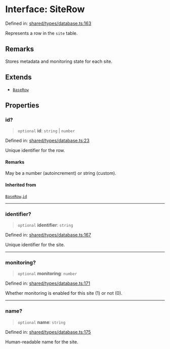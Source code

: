 # Interface: SiteRow

Defined in: [shared/types/database.ts:163](https://github.com/Nick2bad4u/Uptime-Watcher/blob/main/shared/types/database.ts#L163)

Represents a row in the `site` table.

## Remarks

Stores metadata and monitoring state for each site.

## Extends

- [`BaseRow`](BaseRow.md)

## Properties

### id?

> `optional` **id**: `string` \| `number`

Defined in: [shared/types/database.ts:23](https://github.com/Nick2bad4u/Uptime-Watcher/blob/main/shared/types/database.ts#L23)

Unique identifier for the row.

#### Remarks

May be a number (autoincrement) or string (custom).

#### Inherited from

[`BaseRow`](BaseRow.md).[`id`](BaseRow.md#id)

***

### identifier?

> `optional` **identifier**: `string`

Defined in: [shared/types/database.ts:167](https://github.com/Nick2bad4u/Uptime-Watcher/blob/main/shared/types/database.ts#L167)

Unique identifier for the site.

***

### monitoring?

> `optional` **monitoring**: `number`

Defined in: [shared/types/database.ts:171](https://github.com/Nick2bad4u/Uptime-Watcher/blob/main/shared/types/database.ts#L171)

Whether monitoring is enabled for this site (1) or not (0).

***

### name?

> `optional` **name**: `string`

Defined in: [shared/types/database.ts:175](https://github.com/Nick2bad4u/Uptime-Watcher/blob/main/shared/types/database.ts#L175)

Human-readable name for the site.
